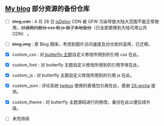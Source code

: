 ## [My blog](https://blog.mska.ink/) 部分资源的备份仓库

- [ ] ~~blog_cdn~~ : 4 月 28 日 [jsDelivr](https://www.jsdelivr.com/) CDN 被 GFW 污染导致大陆大范围不能正常使用，~~对调用的部分 css 和 js 做了本地备份~~（已全部更换到大陆可用公共 CDN） 。

- [ ] ~~blog_img~~ : 原 Blog 图床，考虑到图片访问速度及对仓库的滥用，已迁移。

- [x] custom_css : 对[ butterfly 主题](https://github.com/jerryc127/hexo-theme-butterfly)自定义修改所用到的引用 css 在此。

- [x] custom_font : 对 butterfly 主题自定义修改所用到的引用字体在此。

- [x] custom_js : 对 butterfly 主题自定义修改所用到的引用 js 在此。

- [x] custom_json : 评论系统 [twikoo](https://github.com/imaegoo/twikoo) 使用的表情包引用在此，感谢 [2X-ercha](https://github.com/2X-ercha/Twikoo-Magic) 提供。

- [x] custom_theme : 对 butterfly 主题源码进行的修改，备份在此以便后续升级。

- [ ] 未完待续

